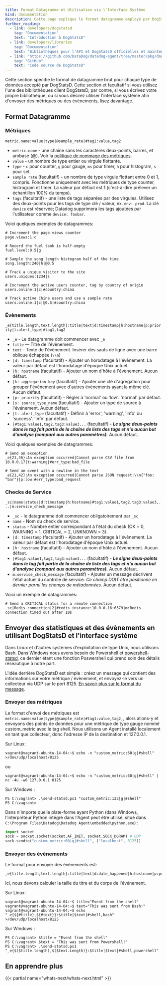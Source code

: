 ```yaml
---
title: Format Datagramme et Utilisation via l'Interface Système
kind: documentation
description: Cette page explique le format datagramme employé par DogStatsD ainsi que l'utilisation avancée via l'interface système.
further_reading:
  - link: developers/dogstatsd
    tag: "Documentation"
    text: "Introduction à DogStatsD"
  - link: developers/libraries
    tag: "Documentation"
    text: "Bibliothèques pour l'API et DogStatsD officielles et maintenue par la communauté"
  - link: "https://github.com/DataDog/datadog-agent/tree/master/pkg/dogstatsd"
    tag: "GitHub"
    text: "Code source de DogStatsD"
---
```



Cette section spécifie le format de datagramme brut pour chaque type de données accepté par DogStatsD. Cette section et facultatif si vous utilisez l'une des bibliothèques client DogStatsD, par contre, si vous écrivez votre propre bibliothèque, ou si vous désirez utiliser l'interface système afin d'envoyer des métriques ou des évènements, lisez davantage.

## Format Datagramme

### Métriques

`metric.name:value|type|@sample_rate|#tag1:value,tag2`

- `metric.name` - une chaîne sans les caractères deux-points, barres, et arobase (@). Voir la [politique de nommage des métriques][1].
- `value` - un nombre de type entier ou virgule flottante.
- `type` - `c` pour counter, `g` pour gauge, `ms` pour timer, `h` pour histogram, `s` pour set.
- `sample rate` (facultatif) - un nombre de type virgule flottant entre 0 et 1, compris. Fonctionne uniquement avec les métriques de type counter, histrogram et timer. La valeur par défaut est 1 (c'est-à-dire prélever un échantillon 100% du temps).
- `tags` (facultatif) - une liste de tags séparées par des virgules. Utilisez des deux-points pour les tags de type clé / valeur, ex. `env: prod`. La clé `device` est réservée; Datadog supprimera les tags ajoutées par l'utilisateur comme `device: foobar`.

Voici quelques exemples de datagrammes:

    # Increment the page.views counter
    page.views:1|c

    # Record the fuel tank is half-empty
    fuel.level:0.5|g

    # Sample the song length histogram half of the time
    song.length:240|h|@0.5

    # Track a unique visitor to the site
    users.uniques:1234|s

    # Increment the active users counter, tag by country of origin
    users.online:1|c|#country:china

    # Track active China users and use a sample rate
    users.online:1|c|@0.5|#country:china

### Évènements

`_e{title.length,text.length}:title|text|d:timestamp|h:hostname|p:priority|t:alert_type|#tag1,tag2`

- `_e` - Le datagramme doit commencer avec `_e`
- `title` — Titre de l'évènement.
- `text` - Texte de l'évènement. Insérer des sauts de ligne avec une barre oblique échappée (`\\n`)
- `|d: timestamp` (facultatif) - Ajouter un horodatage à l'évènement. La valeur par défaut est l'horodatage d'époque Unix actuel.
- `|h: hostname` (facultatif) - Ajouter un nom d'hôte à l'évènement. Aucun défaut.
- `|k: aggregation_key` (facultatif) - Ajouter une clé d'agrégation pour grouper l'événement avec d'autres évènements ayant la même clé. Aucun défaut.
- `|p: priority` (facultatif) - Régler à 'normal' ou 'low'. 'normal' par défaut.
- `|s: source_type_name` (facultatif) - Ajouter un type de source à l'événement. Aucun défaut.
- `|t: alert_type` (facultatif) - Définir à 'error', 'warning', 'info' ou 'success'. 'info' par défaut.
- `|#tag1:value1,tag2,tag3:value3...` (facultatif) - ***Le signe deux-points dans le tag fait partie de la chaîne de liste des tags et n'a aucun but d'analyse (comparé aux autres paramètres).*** Aucun défaut.

Voici quelques exemples de datagrammes:

    # Send an exception
    _e{21,36}:An exception occurred|Cannot parse CSV file from 10.0.0.17|t:warning|#err_type:bad_file

    # Send an event with a newline in the text
    _e{21,42}:An exception occurred|Cannot parse JSON request:\\n{"foo: "bar"}|p:low|#err_type:bad_request

### Checks de Service

`_sc|name|status|d:timestamp|h:hostname|#tag1:value1,tag2,tag3:value3,...|m:service_check_message`

- `_sc` - le datagramme doit commencer obligatoirement par `_sc`
- `name` - Nom du check de service.
- `status` - Nombre entier correspondant à l'état du check (OK = 0, WARNING = 1, CRITICAL = 2, UNKNOWN = 3).
- `|d: timestamp` (facultatif) - Ajouter un horodatage à l'évènement. La valeur par défaut est l'horodatage d'époque Unix actuel.
- `|h: hostname` (facultatif) - Ajouter un nom d'hôte à l'évènement. Aucun défaut.
- `|#tag1:value1,tag2,tag3:value3...` (facultatif) - ***Le signe deux-points dans le tag fait partie de la chaîne de liste des tags et n'a aucun but d'analyse (comparé aux autres paramètres).*** Aucun défaut.
- `m:service_check_message` (facultatif) - Ajouter un message décrivent l'état actuel du contrôle de service. *Ce champ DOIT être positionné en dernier parmi les champs de métadonnées.* Aucun défaut.

Voici un exemple de datagrammes:

    # Send a CRITICAL status for a remote connection
    _sc|Redis connection|2|#redis_instance:10.0.0.16:6379|m:Redis connection timed out after 10s

## Envoyer des statistiques et des évènements en utilisant DogStatsD et l'interface système

Dans Linux et d'autres systèmes d'exploitation de type Unix, nous utilisons Bash. Dans Windows nous avons besoin de Powershell et [powershell-statsd][2], ce dernier étant une fonction Poswershell qui prend soin des détails réseautique à notre part.

L'idée derrière DogStatsD est simple : créez un message qui contient des informations sur votre métrique / évènement, et envoyez-le vers un collecteur via UDP sur le port 8125. [En savoir plus sur le format du message](#datagram-format).

### Envoyer des métriques

Le format d'envoi des métriques est `metric.name:value|type|@sample_rate|#tag1:value,tag2,`, alors allons-y et envoyons des points de données pour une métrique de type gauge nommé custom_metric avec le tag shell. Nous utilisons un Agent installé localement en tant que collecteur, donc l'adresse IP de la destination et 127.0.0.1.

Sur Linux:

```
vagrant@vagrant-ubuntu-14-04:~$ echo -n "custom_metric:60|g|#shell" >/dev/udp/localhost/8125
```

ou

```
vagrant@vagrant-ubuntu-14-04:~$ echo -n "custom_metric:60|g|#shell" | nc -4u -w0 127.0.0.1 8125
```

Sur Windows :
```
PS C:\vagrant> .\send-statsd.ps1 "custom_metric:123|g|#shell"
PS C:\vagrant>
```

Dans n'importe quelle plate-forme ayant Python (dans Windows, l'interpréteur Python intégré dans l'Agent peut être utilisé, situé dans `C:\Program Files\Datadog\Datadog Agent\embedded\python.exe`) :

```python
import socket
sock = socket.socket(socket.AF_INET, socket.SOCK_DGRAM) # UDP
sock.sendto("custom_metric:60|g|#shell", ("localhost", 8125))
```

### Envoyer des événements

Le format pour envoyer des événements est:
```
_e{title.length,text.length}:title|text|d:date_happened|h:hostname|p:priority|t:alert_type|#tag1,tag2.
```
Ici, nous devons calculer la taille du titre et du corps de l'événement.

Sur Linux:
```
vagrant@vagrant-ubuntu-14-04:~$ title="Event from the shell"
vagrant@vagrant-ubuntu-14-04:~$ text="This was sent from Bash!"
vagrant@vagrant-ubuntu-14-04:~$ echo "_e{${#title},${#text}}:$title|$text|#shell,bash"  >/dev/udp/localhost/8125
```
Sur Windows :

```
PS C:\vagrant> $title = "Event from the shell"
PS C:\vagrant> $text = "This was sent from Powershell!"
PS C:\vagrant> .\send-statsd.ps1 "_e{$($title.length),$($text.Length)}:$title|$text|#shell,powershell"
```

## En apprendre plus

{{< partial name="whats-next/whats-next.html" >}}

[1]: /developers/metrics/#metric-names 
[2]: https://github.com/joehack3r/powershell-statsd/blob/master/send-statsd.ps1
